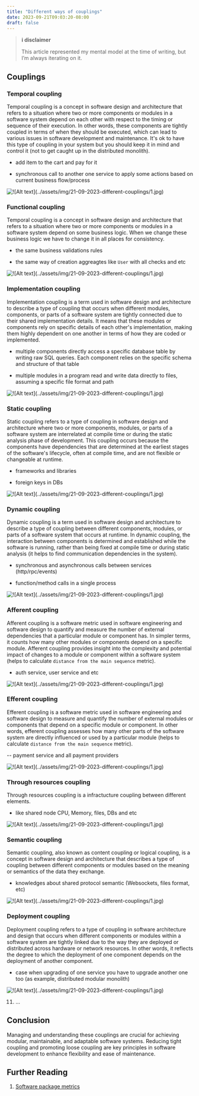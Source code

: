 ```yaml
---
title: "Different ways of couplings"
date: 2023-09-21T09:03:20-08:00
draft: false
---
```


> **ℹ️ disclaimer**
>
> This article represented my mental model at the time of writing, but I’m always iterating on it.

## Couplings

### Temporal coupling

Temporal coupling is a concept in software design and architecture that refers to a situation where two or more components or modules in a software system depend on each other with respect to the timing or sequence of their execution. In other words, these components are tightly coupled in terms of when they should be executed, which can lead to various issues in software development and maintenance. It's ok to have this type of coupling in your system but you should keep it in mind and control  it (not to get caught up in the distributed monolith).

- add item to the cart and pay for it

- synchronous call to another one service to apply some actions based on current business flow/process


![!\[Alt text\](../assets/img/21-09-2023-different-couplings/1.jpg)](/6/1.jpg)

### Functional coupling

Temporal coupling is a concept in software design and architecture that refers to a situation where two or more components or modules in a software system depend on some business logic. When we change these business logic we have to change it in all places for consistency.

- the same business validations rules

- the same way of creation aggreagtes like `User` with all checks and etc

![!\[Alt text\](../assets/img/21-09-2023-different-couplings/1.jpg)](/6/2.jpg)

### Implementation coupling

Implementation coupling is a term used in software design and architecture to describe a type of coupling that occurs when different modules, components, or parts of a software system are tightly connected due to their shared implementation details. It means that these modules or components rely on specific details of each other's implementation, making them highly dependent on one another in terms of how they are coded or implemented.

- multiple components directly access a specific database table by writing raw SQL queries. Each component relies on the specific schema and structure of that table

-  multiple modules in a program read and write data directly to files, assuming a specific file format and path

![!\[Alt text\](../assets/img/21-09-2023-different-couplings/1.jpg)](/6/3.jpg)

### Static coupling

Static coupling refers to a type of coupling in software design and architecture where two or more components, modules, or parts of a software system are interrelated at compile time or during the static analysis phase of development. This coupling occurs because the components have dependencies that are determined at the earliest stages of the software's lifecycle, often at compile time, and are not flexible or changeable at runtime.

- frameworks and libraries

- foreign keys in DBs

![!\[Alt text\](../assets/img/21-09-2023-different-couplings/1.jpg)](/6/4.jpg)

### Dynamic coupling

Dynamic coupling is a term used in software design and architecture to describe a type of coupling between different components, modules, or parts of a software system that occurs at runtime. In dynamic coupling, the interaction between components is determined and established while the software is running, rather than being fixed at compile time or during static analysis (it helps to find communication dependencies in the system).

- synchronous and asynchronous calls between services (http/rpc/events)

- function/method calls in a single process

![!\[Alt text\](../assets/img/21-09-2023-different-couplings/1.jpg)](/6/5.jpg)

### Afferent coupling

Afferent coupling is a software metric used in software engineering and software design to quantify and measure the number of external dependencies that a particular module or component has. In simpler terms, it counts how many other modules or components depend on a specific module. Afferent coupling provides insight into the complexity and potential impact of changes to a module or component within a software system (helps to calculate `distance from the main sequence` metric).

- auth service, user service and etc

![!\[Alt text\](../assets/img/21-09-2023-different-couplings/1.jpg)](/6/6.jpg)

### Efferent coupling

Efferent coupling is a software metric used in software engineering and software design to measure and quantify the number of external modules or components that depend on a specific module or component. In other words, efferent coupling assesses how many other parts of the software system are directly influenced or used by a particular module (helps to calculate `distance from the main sequence` metric).

-- payment service and all payment providers

![!\[Alt text\](../assets/img/21-09-2023-different-couplings/1.jpg)](/6/7.jpg)

### Through resources coupling

Through resources coupling is a infractucture coupling between different elements.

- like shared node CPU, Memory, files, DBs and etc

![!\[Alt text\](../assets/img/21-09-2023-different-couplings/1.jpg)](/6/8.jpg)

### Semantic coupling

Semantic coupling, also known as content coupling or logical coupling, is a concept in software design and architecture that describes a type of coupling between different components or modules based on the meaning or semantics of the data they exchange.

- knowledges about shared protocol semantic (Websockets, files format, etc)

![!\[Alt text\](../assets/img/21-09-2023-different-couplings/1.jpg)](/6/9.jpg)

### Deployment coupling 

Deployment coupling refers to a type of coupling in software architecture and design that occurs when different components or modules within a software system are tightly linked due to the way they are deployed or distributed across hardware or network resources. In other words, it reflects the degree to which the deployment of one component depends on the deployment of another component.

- case when upgrading of one service you have to upgrade another one too (as example, distributed modular monolith)

![!\[Alt text\](../assets/img/21-09-2023-different-couplings/1.jpg)](/6/10.jpg)

11. ...

## Conclusion

Managing and understanding these couplings are crucial for achieving modular, maintainable, and adaptable software systems. Reducing tight coupling and promoting loose coupling are key principles in software development to enhance flexibility and ease of maintenance.

## Further Reading
1. [Software package metrics](https://en.wikipedia.org/wiki/Software_package_metrics)
